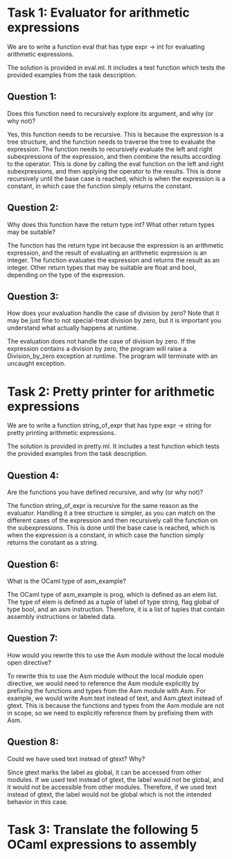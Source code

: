 # Task 1: Evaluator for arithmetic expressions

We are to write a function eval that has type expr -> int for evaluating arithmetic expressions.

The solution is provided in eval.ml. It includes a test function which tests the provided examples from the task description.

## Question 1:
Does this function need to recursively explore its argument, and why (or why not)?

Yes, this function needs to be recursive. This is because the expression is a tree structure, and the function needs to traverse the tree to evaluate the expression. The function needs to recursively evaluate the left and right subexpressions of the expression, and then combine the results according to the operator. This is done by calling the eval function on the left and right subexpressions, and then applying the operator to the results. This is done recursively until the base case is reached, which is when the expression is a constant, in which case the function simply returns the constant.

## Question 2:
Why does this function have the return type int? What other return types may be suitable?

The function has the return type int because the expression is an arithmetic expression, and the result of evaluating an arithmetic expression is an integer. The function evaluates the expression and returns the result as an integer. Other return types that may be suitable are float and bool, depending on the type of the expression. 

## Question 3:
How does your evaluation handle the case of division by zero? Note that it may be just fine to not special-treat division by zero, but it is important you understand what actually happens at runtime.

The evaluation does not handle the case of division by zero. If the expression contains a division by zero, the program will raise a Division_by_zero exception at runtime. The program will terminate with an uncaught exception.

# Task 2: Pretty printer for arithmetic expressions

We are to write a function string_of_expr that has type expr -> string for pretty printing arithmetic expressions.

The solution is provided in pretty.ml. It includes a test function which tests the provided examples from the task description.

## Question 4:
Are the functions you have defined recursive, and why (or why not)?

The function string_of_expr is recursive for the same reason as the evaluator. Handling it a tree structure is simpler, as you can match on the different cases of the expression and then recursively call the function on the subexpressions. This is done until the base case is reached, which is when the expression is a constant, in which case the function simply returns the constant as a string.

## Question 6:
What is the OCaml type of asm_example?

The OCaml type of asm_example is prog, which is defined as an elem list. The type of elem is defined as a tuple of label of type string, flag global of type bool, and an asm instruction. Therefore, it is a list of tuples that contain assembly instructions or labeled data. 

## Question 7:
How would you rewrite this to use the Asm module without the local module open directive?

To rewrite this to use the Asm module without the local module open directive, we would need to reference the Asm module explicitly by prefixing the functions and types from the Asm module with Asm. For example, we would write Asm.text instead of text, and Asm.gtext instead of gtext. This is because the functions and types from the Asm module are not in scope, so we need to explicitly reference them by prefixing them with Asm.

## Question 8:
Could we have used text instead of gtext? Why?

Since gtext marks the label as global, it can be accessed from other modules. If we used text instead of gtext, the label would not be global, and it would not be accessible from other modules. Therefore, if we used text instead of gtext, the label would not be global which is not the intended behavior in this case.

# Task 3: Translate the following 5 OCaml expressions to assembly
